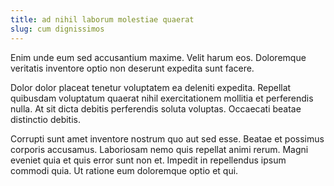 ```yaml
---
title: ad nihil laborum molestiae quaerat
slug: cum dignissimos
---
```


Enim unde eum sed accusantium maxime. Velit harum eos. Doloremque veritatis inventore optio non deserunt expedita sunt facere.

Dolor dolor placeat tenetur voluptatem ea deleniti expedita. Repellat quibusdam voluptatum quaerat nihil exercitationem mollitia et perferendis nulla. At sit dicta debitis perferendis soluta voluptas. Occaecati beatae distinctio debitis.

Corrupti sunt amet inventore nostrum quo aut sed esse. Beatae et possimus corporis accusamus. Laboriosam nemo quis repellat animi rerum. Magni eveniet quia et quis error sunt non et. Impedit in repellendus ipsum commodi quia. Ut ratione eum doloremque optio et qui.
